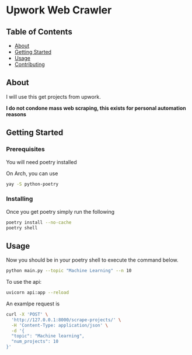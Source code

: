 # Upwork Web Crawler

## Table of Contents

- [About](#about)
- [Getting Started](#getting_started)
- [Usage](#usage)
- [Contributing](../CONTRIBUTING.md)

## About <a name = "about"></a>

I will use this get projects from upwork.

**I do not condone mass web scraping, this exists for personal automation reasons**

## Getting Started <a name = "getting_started"></a>


### Prerequisites

You will need poetry installed 

On Arch, you can use

```bash
yay -S python-poetry 
```

### Installing

Once you get poetry simply run the following


```bash
poetry install --no-cache
poetry shell 
```

## Usage <a name = "usage"></a>

Now you should be in your poetry shell to execute the command below.


```bash
python main.py --topic "Machine Learning" --n 10
```

To use the api:

```bash
uvicorn api:app --reload
```
An examlpe request is

```bash
curl -X 'POST' \
  'http://127.0.0.1:8000/scrape-projects/' \
  -H 'Content-Type: application/json' \
  -d '{
  "topic": "Machine learning",
  "num_projects": 10
}'
```

